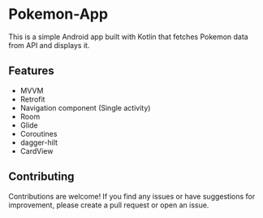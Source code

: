 # Pokemon-App
This is a simple Android app built with Kotlin that fetches Pokemon data from API and displays it.

## Features

- MVVM
- Retrofit
- Navigation component (Single activity)
- Room
- Glide
- Coroutines
- dagger-hilt
- CardView

## Contributing
Contributions are welcome! If you find any issues or have suggestions for improvement, please create a pull request or open an issue.

